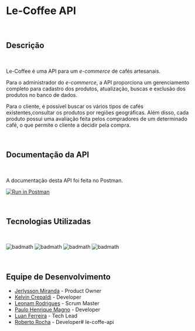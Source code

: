# Le-Coffee API

<br>

## Descrição

<br>

Le-Coffee é uma API para um _e-commerce_ de cafés artesanais. 

Para o administrador do _e-commerce_, a API proporciona um gerenciamento completo para cadastro dos produtos, atualização, buscas e exclusão dos produtos no banco de dados. 

Para o cliente, é possível buscar os vários tipos de cafés existentes,consultar os produtos por regiões geográficas. Além disso, cada produto possui uma avaliação feita pelos compradores de um determinado café, o que permite o cliente a decidir pela compra.

<br> 


## Documentação da API

<br>

A documentação desta API foi feita no Postman.

[![Run in Postman](https://run.pstmn.io/button.svg)](https://documenter.getpostman.com/view/19946807/UVsFz8tc)

<br>


## Tecnologias Utilizadas
<br>

![badmath](https://img.shields.io/badge/Python-3776AB?style=for-the-badge&logo=python&logoColor=white)  ![badmath](https://img.shields.io/badge/Flask-000000?style=for-the-badge&logo=flask&logoColor=white)
![badmath](https://img.shields.io/badge/PostgreSQL-316192?style=for-the-badge&logo=postgresql&logoColor=white)  ![badmath](https://img.shields.io/badge/Heroku-430098?style=for-the-badge&logo=heroku&logoColor=white) 


<br>

## Equipe de Desenvolvimento

- [Jerlysson Miranda](https://www.linkedin.com/in/jerlysson-miranda/) - Product Owner
- [Kelvin Crepaldi](https://www.linkedin.com/in/kelvincrepaldi/) - Developer
- [Leonam Rodrigues](https://www.linkedin.com/in/leonam-rodrigues/) - Scrum Master
- [Paulo Henrique Magno](https://www.linkedin.com/in/paulohenriquemagno/) - Developer
- [Luan Ferreira](https://www.linkedin.com/in/luanferreira02/) - Tech Lead
- [Roberto Rocha](https://www.linkedin.com/in/rsrocha/) - Developer# le-coffe-api
